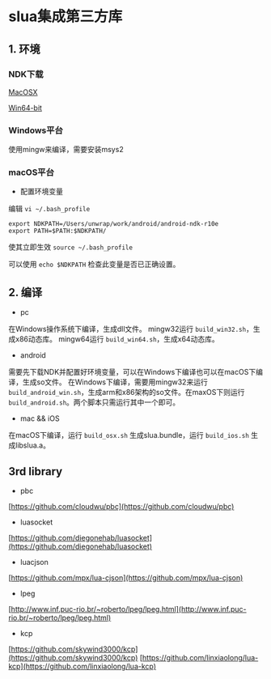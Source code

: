 # slua集成第三方库

## 1. 环境

### NDK下载

[MacOSX](https://dl.google.com/android/repository/android-ndk-r10e-darwin-x86_64.zip)

[Win64-bit](https://dl.google.com/android/repository/android-ndk-r10e-windows-x86_64.zip)

### Windows平台

使用mingw来编译，需要安装msys2

### macOS平台

* 配置环境变量

编辑 `vi ~/.bash_profile`

```
export NDKPATH=/Users/unwrap/work/android/android-ndk-r10e
export PATH=$PATH:$NDKPATH/
```
使其立即生效 `source ~/.bash_profile`

可以使用 `echo $NDKPATH` 检查此变量是否已正确设置。

## 2. 编译
* pc

在Windows操作系统下编译，生成dll文件。
mingw32运行 `build_win32.sh`，生成x86动态库。
mingw64运行 `build_win64.sh`，生成x64动态库。

* android

需要先下载NDK并配置好环境变量，可以在Windows下编译也可以在macOS下编译，生成so文件。
在Windows下编译，需要用mingw32来运行 `build_android_win.sh`，生成arm和x86架构的so文件。在maxOS下则运行 `build_android.sh`。两个脚本只需运行其中一个即可。

* mac && iOS

在macOS下编译，运行 `build_osx.sh` 生成slua.bundle，运行 `build_ios.sh` 生成libslua.a。

## 3rd library

* pbc

[https://github.com/cloudwu/pbc](https://github.com/cloudwu/pbc)

* luasocket

[https://github.com/diegonehab/luasocket](https://github.com/diegonehab/luasocket)

* luacjson

[https://github.com/mpx/lua-cjson](https://github.com/mpx/lua-cjson)

* lpeg

[http://www.inf.puc-rio.br/~roberto/lpeg/lpeg.html](http://www.inf.puc-rio.br/~roberto/lpeg/lpeg.html)

* kcp

[https://github.com/skywind3000/kcp](https://github.com/skywind3000/kcp)
[https://github.com/linxiaolong/lua-kcp](https://github.com/linxiaolong/lua-kcp)
